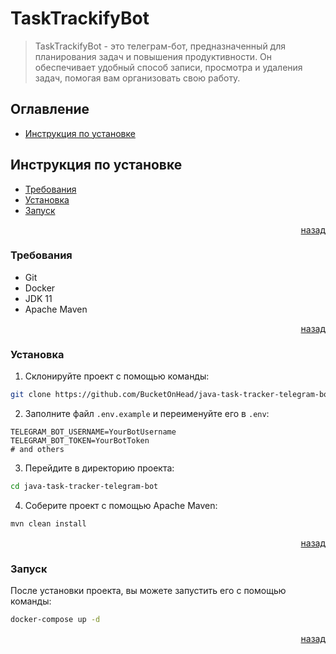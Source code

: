 # TaskTrackifyBot

> TaskTrackifyBot - это телеграм-бот, предназначенный
> для планирования задач и повышения продуктивности.
> Он обеспечивает удобный способ записи, просмотра
> и удаления задач, помогая вам организовать свою работу.

## Оглавление

- [Инструкция по установке](#инструкция-по-установке)

## Инструкция по установке

- [Требования](#требования)
- [Установка](#установка)
- [Запуск](#запуск)

<p align="right">
    <a href="#оглавление">назад</a>
</p>

### Требования

- Git
- Docker
- JDK 11
- Apache Maven

<p align="right">
    <a href="#инструкция-по-установке">назад</a>
</p>

### Установка

1. Склонируйте проект с помощью команды:
```bash
git clone https://github.com/BucketOnHead/java-task-tracker-telegram-bot
```

2. Заполните файл `.env.example` и переименуйте его в `.env`:

```dotenv
TELEGRAM_BOT_USERNAME=YourBotUsername
TELEGRAM_BOT_TOKEN=YourBotToken
# and others
```

3. Перейдите в директорию проекта:
```bash
cd java-task-tracker-telegram-bot
```

4. Соберите проект с помощью Apache Maven:
```bash
mvn clean install
```

<p align="right">
    <a href="#инструкция-по-установке">назад</a>
</p>

### Запуск
После установки проекта, вы можете запустить его с помощью команды:
```bash
docker-compose up -d
```

<p align="right">
    <a href="#инструкция-по-установке">назад</a>
</p>
